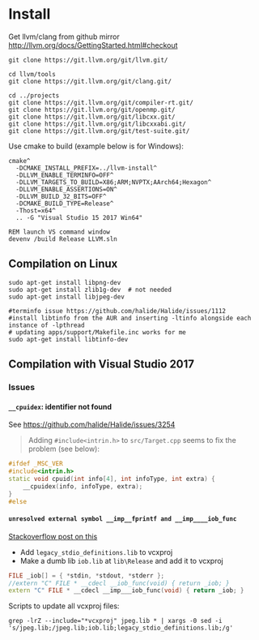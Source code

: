 
# Install

Get llvm/clang from github mirror
http://llvm.org/docs/GettingStarted.html#checkout

```shell
git clone https://git.llvm.org/git/llvm.git/

cd llvm/tools
git clone https://git.llvm.org/git/clang.git/

cd ../projects
git clone https://git.llvm.org/git/compiler-rt.git/
git clone https://git.llvm.org/git/openmp.git/
git clone https://git.llvm.org/git/libcxx.git/
git clone https://git.llvm.org/git/libcxxabi.git/
git clone https://git.llvm.org/git/test-suite.git/
```

Use cmake to build (example below is for Windows):
```batch
cmake^
  -DCMAKE_INSTALL_PREFIX=../llvm-install^
  -DLLVM_ENABLE_TERMINFO=OFF^
  -DLLVM_TARGETS_TO_BUILD=X86;ARM;NVPTX;AArch64;Hexagon^
  -DLLVM_ENABLE_ASSERTIONS=ON^
  -DLLVM_BUILD_32_BITS=OFF^
  -DCMAKE_BUILD_TYPE=Release^
  -Thost=x64^
  .. -G "Visual Studio 15 2017 Win64"
  
REM launch VS command window
devenv /build Release LLVM.sln
```

## Compilation on Linux

```shell
sudo apt-get install libpng-dev
sudo apt-get install zlib1g-dev  # not needed
sudo apt-get install libjpeg-dev

#terminfo issue https://github.com/halide/Halide/issues/1112
#install libtinfo from the AUR and inserting -ltinfo alongside each instance of -lpthread
# updating apps/support/Makefile.inc works for me
sudo apt-get install libtinfo-dev

```

## Compilation with Visual Studio 2017

### Issues

#### `__cpuidex`: identifier not found

See https://github.com/halide/Halide/issues/3254
> Adding `#include<intrin.h>` to `src/Target.cpp` seems to fix the problem (see below):
```c++
#ifdef _MSC_VER
#include<intrin.h>
static void cpuid(int info[4], int infoType, int extra) {
    __cpuidex(info, infoType, extra);
}
#else
```

#### `unresolved external symbol __imp__fprintf and __imp____iob_func`
[ Stackoverflow post on this](https://stackoverflow.com/questions/30412951/unresolved-external-symbol-imp-fprintf-and-imp-iob-func-sdl2)
- Add `legacy_stdio_definitions.lib` to vcxproj
- Make a dumb lib `iob.lib` at `lib\Release` and add it to vcxproj
```c++
FILE _iob[] = { *stdin, *stdout, *stderr }; 
//extern "C" FILE * __cdecl __iob_func(void) { return _iob; }
extern "C" FILE * __cdecl __imp___iob_func(void) { return _iob; }
```

Scripts to update all vcxproj files:
```shell
grep -lrZ --include="*vcxproj" jpeg.lib * | xargs -0 sed -i 's/jpeg.lib;/jpeg.lib;iob.lib;legacy_stdio_definitions.lib;/g'
```
